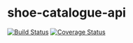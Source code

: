 # shoe-catalogue-api
[![Build Status](https://travis-ci.com/ammaar345/shoe-catalogue-api.svg?branch=main)](https://travis-ci.com/ammaar345/shoe-catalogue-api)
[![Coverage Status](https://coveralls.io/repos/github/ammaar345/shoe-catalogue-api/badge.svg?branch=main)](https://coveralls.io/github/ammaar345/shoe-catalogue-api?branch=main)